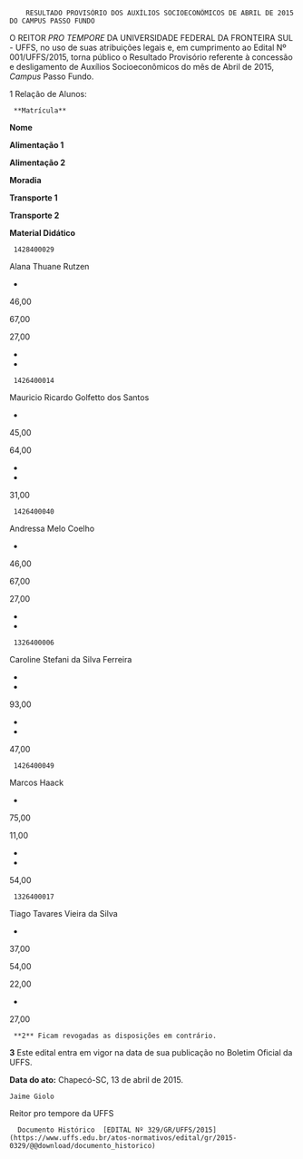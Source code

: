         RESULTADO PROVISÓRIO DOS AUXÍLIOS SOCIOECONÔMICOS DE ABRIL DE 2015 DO CAMPUS PASSO FUNDO  

O REITOR *PRO TEMPORE* DA UNIVERSIDADE FEDERAL DA FRONTEIRA SUL - UFFS, no uso de suas atribuições legais e, em cumprimento ao Edital Nº 001/UFFS/2015, torna público o Resultado Provisório referente à concessão e desligamento de Auxílios Socioeconômicos do mês de Abril de 2015, *Campus* Passo Fundo.

 1 Relação de Alunos:

     **Matrícula**

   **Nome**

   **Alimentação 1**

   **Alimentação 2**

   **Moradia**

   **Transporte 1**

   **Transporte 2**

   **Material Didático**

     1428400029

   Alana Thuane Rutzen

   -

   46,00

   67,00

   27,00

   -

   -

     1426400014

   Mauricio Ricardo Golfetto dos Santos

   -

   45,00

   64,00

   -

   -

   31,00

     1426400040

   Andressa Melo Coelho

   -

   46,00

   67,00

   27,00

   -

   -

     1326400006

   Caroline Stefani da Silva Ferreira

   -

   -

   93,00

   -

   -

   47,00

     1426400049

   Marcos Haack

   -

   75,00

   11,00

   -

   -

   54,00

     1326400017

   Tiago Tavares Vieira da Silva

   -

   37,00

   54,00

   22,00

   -

   27,00

     **2** Ficam revogadas as disposições em contrário.

 **3** Este edital entra em vigor na data de sua publicação no Boletim Oficial da UFFS.

  

   **Data do ato:** Chapecó-SC, 13 de abril de 2015.   
 

    Jaime Giolo   
 Reitor pro tempore da UFFS 

      Documento Histórico  [EDITAL Nº 329/GR/UFFS/2015](https://www.uffs.edu.br/atos-normativos/edital/gr/2015-0329/@@download/documento_historico)     
      